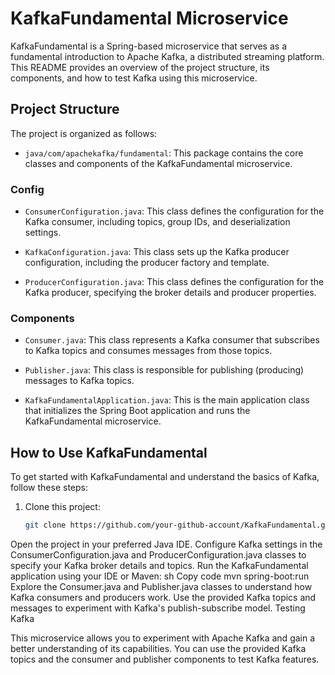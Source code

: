 # KafkaFundamental Microservice

KafkaFundamental is a Spring-based microservice that serves as a fundamental introduction to Apache Kafka, a distributed streaming platform. This README provides an overview of the project structure, its components, and how to test Kafka using this microservice.

## Project Structure

The project is organized as follows:

- `java/com/apachekafka/fundamental`: This package contains the core classes and components of the KafkaFundamental microservice.

### Config

- `ConsumerConfiguration.java`: This class defines the configuration for the Kafka consumer, including topics, group IDs, and deserialization settings.

- `KafkaConfiguration.java`: This class sets up the Kafka producer configuration, including the producer factory and template.

- `ProducerConfiguration.java`: This class defines the configuration for the Kafka producer, specifying the broker details and producer properties.

### Components

- `Consumer.java`: This class represents a Kafka consumer that subscribes to Kafka topics and consumes messages from those topics.

- `Publisher.java`: This class is responsible for publishing (producing) messages to Kafka topics.

- `KafkaFundamentalApplication.java`: This is the main application class that initializes the Spring Boot application and runs the KafkaFundamental microservice.

## How to Use KafkaFundamental

To get started with KafkaFundamental and understand the basics of Kafka, follow these steps:

1. Clone this project:

   ```sh
   git clone https://github.com/your-github-account/KafkaFundamental.git
Open the project in your preferred Java IDE.
Configure Kafka settings in the ConsumerConfiguration.java and ProducerConfiguration.java classes to specify your Kafka broker details and topics.
Run the KafkaFundamental application using your IDE or Maven:
sh
Copy code
mvn spring-boot:run
Explore the Consumer.java and Publisher.java classes to understand how Kafka consumers and producers work.
Use the provided Kafka topics and messages to experiment with Kafka's publish-subscribe model.
Testing Kafka

This microservice allows you to experiment with Apache Kafka and gain a better understanding of its capabilities. You can use the provided Kafka topics and the consumer and publisher components to test Kafka features.
